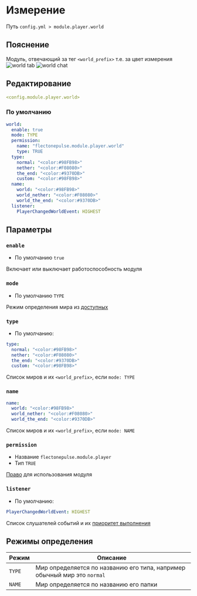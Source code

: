 # Измерение
Путь `config.yml > module.player.world`

## Пояснение
Модуль, отвечающий за тег `<world_prefix>` т.е. за цвет измерения
![world tab](/worldtab.png)
![world chat](/worldchat.png)

## Редактирование
```yaml
<config.module.player.world>
```

### По умолчанию
```yaml
world:
  enable: true
  mode: TYPE
  permission:
    name: "flectonepulse.module.player.world"
    type: TRUE
  type:
    normal: "<color:#98FB98>"
    nether: "<color:#F08080>"
    the_end: "<color:#9370DB>"
    custom: "<color:#98FB98>"
  name:
    world: "<color:#98FB98>"
    world_nether: "<color:#F08080>"
    world_the_end: "<color:#9370DB>"
  listener:
    PlayerChangedWorldEvent: HIGHEST
```

## Параметры

### `enable`
- По умолчанию `true`

Включает или выключает работоспособность модуля

### `mode`
- По умолчанию `TYPE`

Режим определения мира из [доступных](#режимы-определения)

### `type`
- По умолчанию:
```yaml
type:
  normal: "<color:#98FB98>"
  nether: "<color:#F08080>"
  the_end: "<color:#9370DB>"
  custom: "<color:#98FB98>"
```

Список миров и их `<world_prefix>`, если `mode: TYPE`

### `name`
```yaml
name:
  world: "<color:#98FB98>"
  world_nether: "<color:#F08080>"
  world_the_end: "<color:#9370DB>"
```

Список миров и их `<world_prefix>`, если `mode: NAME`

### `permission`
- Название `flectonepulse.module.player`
- Тип `TRUE`

[Право](/ru/config/module/#пояснение) для использования модуля

### `listener`
- По умолчанию:
```yaml
PlayerChangedWorldEvent: HIGHEST
```

Список слушателей событий и их [приоритет выполнения](#приоритет-выполнения)

## Режимы определения
| Режим    | Описание                                                                 |
|----------|--------------------------------------------------------------------------|
| `TYPE`   | Мир определяется по названию его типа, например обычный мир это `normal` |
| `NAME`   | Мир определяется по названию его папки                                   |

<!--@include: @/ru/parts/listener.md-->